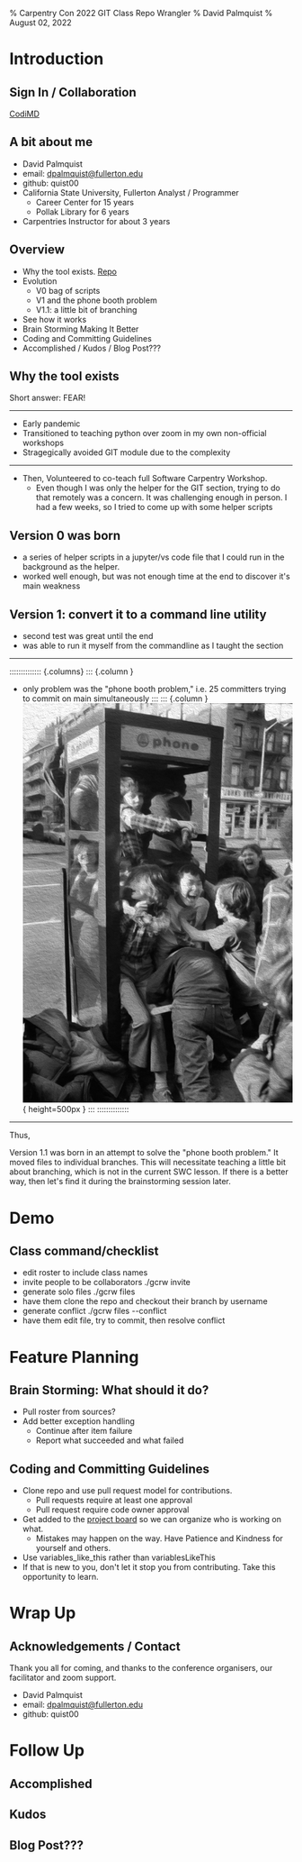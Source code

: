 % Carpentry Con 2022  GIT Class Repo Wrangler
% David Palmquist
% August 02, 2022

# Introduction
## Sign In / Collaboration
[CodiMD](https://codimd.carpentries.org/KxKhyablReeYwKveWVRuYA?both)

## A bit about me
- David Palmquist
- email: dpalmquist@fullerton.edu
- github: quist00
- California State University, Fullerton Analyst / Programmer
    - Career Center for 15 years
    - Pollak Library for 6 years
- Carpentries Instructor for about 3 years


## Overview
- Why the tool exists. [Repo](https://github.com/quist00/carpentriesGitClassRepoWrangler)
- Evolution
    - V0 bag of scripts
    - V1 and the phone booth problem
    - V1.1:  a little bit of branching
- See how it works
- Brain Storming Making It Better
- Coding and Committing Guidelines
- Accomplished / Kudos / Blog Post???

## Why the tool exists
Short answer: FEAR! 

---

- Early pandemic
- Transitioned to teaching python over zoom in my own non-official workshops
- Stragegically avoided GIT module due to the complexity

---

- Then, Volunteered to co-teach full Software Carpentry Workshop. 
    - Even though I was only the helper for the GIT section, trying to do that remotely was a concern.  It was challenging enough in person.  I had a few weeks, so I tried to come up with some helper scripts


## Version 0 was born 
- a series of helper scripts in a jupyter/vs code file that I could run in the background as the helper. 
- worked well enough, but was not enough time at the end to discover it's main weakness



## Version 1: convert it to a command line utility
- second test was great until the end
- was able to run it myself from the commandline as I taught the section

---

:::::::::::::: {.columns}
::: {.column }
- only problem was the "phone booth problem," i.e. 25 committers trying to commit on main simultaneously
:::
::: {.column }
![Phone Booth Stuffing](images/phonebooth-p.png){ height=500px }
:::
::::::::::::::

---
Thus,

Version 1.1 was born in an attempt to solve the "phone booth problem." It moved files to individual branches.  This will necessitate teaching a little bit about branching, which is not in the current SWC lesson.  If there is a better way, then let's find it during the brainstorming session later.

# Demo
## Class command/checklist
 - edit roster to include class names
 - invite people to be collaborators ./gcrw invite
 - generate solo files ./gcrw files
 - have them clone the repo and checkout their branch by username
 - generate conflict ./gcrw files --conflict
 - have them edit file, try to commit, then resolve conflict

# Feature Planning 

## Brain Storming: What should it do?
- Pull roster from sources?
- Add better exception handling
    - Continue after item failure
    - Report what succeeded and what failed

## Coding and Committing Guidelines
- Clone repo and use pull request model for contributions.
    - Pull requests require at least one approval
    - Pull request require code owner approval
- Get added to the [project board](https://github.com/users/quist00/projects/1) so we can organize who is working on what.
    - Mistakes may happen on the way.  Have Patience and Kindness for yourself and others.
- Use variables_like_this rather than variablesLikeThis
- If that is new to you, don't let it stop you from contributing. Take this opportunity to learn.


# Wrap Up
## Acknowledgements / Contact
Thank you all for coming, and thanks to the conference organisers, our facilitator and zoom support.

- David Palmquist
- email: dpalmquist@fullerton.edu
- github: quist00

# Follow Up
## Accomplished
## Kudos
## Blog Post???